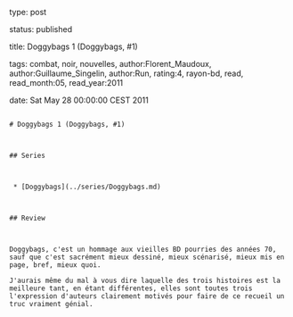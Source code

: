 type: post
status: published
title: Doggybags 1 (Doggybags, #1)
tags:  combat,  noir,  nouvelles, author:Florent_Maudoux, author:Guillaume_Singelin, author:Run, rating:4, rayon-bd, read, read_month:05, read_year:2011
date: Sat May 28 00:00:00 CEST 2011
~~~~~~
# Doggybags 1 (Doggybags, #1)

## Series

 * [Doggybags](../series/Doggybags.md)

## Review

Doggybags, c'est un hommage aux vieilles BD pourries des années 70, sauf que c'est sacrément mieux dessiné, mieux scénarisé, mieux mis en page, bref, mieux quoi.  
J'aurais même du mal à vous dire laquelle des trois histoires est la meilleure tant, en étant différentes, elles sont toutes trois l'expression d'auteurs clairement motivés pour faire de ce recueil un truc vraiment génial.